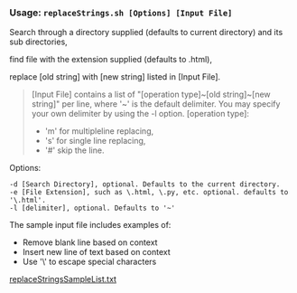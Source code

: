 ### Usage: `replaceStrings.sh [Options] [Input File]`

Search through a directory supplied (defaults to current directory) and its sub directories,

find file with the extension supplied (defaults to .html),

replace [old string] with [new string] listed in [Input File].

> [Input File] contains a list of "[operation type]\~[old string]\~[new string]" per line,
> where '~' is the default delimiter. You may specify your own delimiter by using the -l option.
> [operation type]:
> * 'm' for multipleline replacing,
> * 's' for single line replacing,
> * '#' skip the line.
		
		
Options:

	-d [Search Directory], optional. Defaults to the current directory. 
	-e [File Extension], such as \.html, \.py, etc. optional. defaults to '\.html'. 
	-l [delimiter], optional. Defaults to '~'

The sample input file includes examples of:
* Remove blank line based on context
* Insert new line of text based on context
* Use '\\' to escape special characters

[replaceStringsSampleList.txt](https://github.com/xieshihua/utilities/blob/main/replace-string-in-file/replaceStringsSampleList.txt)
